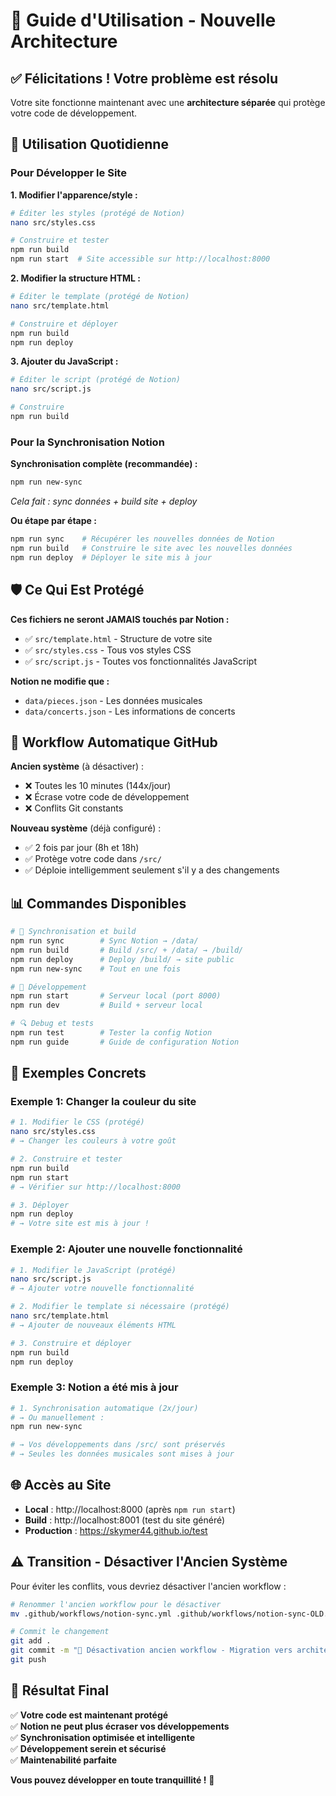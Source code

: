 # 🎯 Guide d'Utilisation - Nouvelle Architecture

## ✅ Félicitations ! Votre problème est résolu

Votre site fonctionne maintenant avec une **architecture séparée** qui protège votre code de développement.

## 🚀 Utilisation Quotidienne

### Pour Développer le Site

**1. Modifier l'apparence/style :**
```bash
# Éditer les styles (protégé de Notion)
nano src/styles.css

# Construire et tester
npm run build
npm run start  # Site accessible sur http://localhost:8000
```

**2. Modifier la structure HTML :**
```bash
# Éditer le template (protégé de Notion)
nano src/template.html

# Construire et déployer
npm run build
npm run deploy
```

**3. Ajouter du JavaScript :**
```bash
# Éditer le script (protégé de Notion)  
nano src/script.js

# Construire
npm run build
```

### Pour la Synchronisation Notion

**Synchronisation complète (recommandée) :**
```bash
npm run new-sync
```
*Cela fait : sync données + build site + deploy*

**Ou étape par étape :**
```bash
npm run sync    # Récupérer les nouvelles données de Notion
npm run build   # Construire le site avec les nouvelles données  
npm run deploy  # Déployer le site mis à jour
```

## 🛡️ Ce Qui Est Protégé

**Ces fichiers ne seront JAMAIS touchés par Notion :**
- ✅ `src/template.html` - Structure de votre site
- ✅ `src/styles.css` - Tous vos styles CSS
- ✅ `src/script.js` - Toutes vos fonctionnalités JavaScript

**Notion ne modifie que :**
- `data/pieces.json` - Les données musicales
- `data/concerts.json` - Les informations de concerts

## 🔄 Workflow Automatique GitHub

**Ancien système** (à désactiver) :
- ❌ Toutes les 10 minutes (144x/jour)
- ❌ Écrase votre code de développement
- ❌ Conflits Git constants

**Nouveau système** (déjà configuré) :
- ✅ 2 fois par jour (8h et 18h)
- ✅ Protège votre code dans `/src/`
- ✅ Déploie intelligemment seulement s'il y a des changements

## 📊 Commandes Disponibles

```bash
# 🔄 Synchronisation et build
npm run sync        # Sync Notion → /data/
npm run build       # Build /src/ + /data/ → /build/
npm run deploy      # Deploy /build/ → site public
npm run new-sync    # Tout en une fois

# 🧪 Développement  
npm run start       # Serveur local (port 8000)
npm run dev         # Build + serveur local

# 🔍 Debug et tests
npm run test        # Tester la config Notion
npm run guide       # Guide de configuration Notion
```

## 🎯 Exemples Concrets

### Exemple 1: Changer la couleur du site
```bash
# 1. Modifier le CSS (protégé)
nano src/styles.css
# → Changer les couleurs à votre goût

# 2. Construire et tester
npm run build
npm run start
# → Vérifier sur http://localhost:8000

# 3. Déployer
npm run deploy
# → Votre site est mis à jour !
```

### Exemple 2: Ajouter une nouvelle fonctionnalité
```bash  
# 1. Modifier le JavaScript (protégé)
nano src/script.js
# → Ajouter votre nouvelle fonctionnalité

# 2. Modifier le template si nécessaire (protégé)
nano src/template.html
# → Ajouter de nouveaux éléments HTML

# 3. Construire et déployer
npm run build
npm run deploy
```

### Exemple 3: Notion a été mis à jour
```bash
# 1. Synchronisation automatique (2x/jour)
# → Ou manuellement :
npm run new-sync

# → Vos développements dans /src/ sont préservés
# → Seules les données musicales sont mises à jour
```

## 🌐 Accès au Site

- **Local** : http://localhost:8000 (après `npm run start`)
- **Build** : http://localhost:8001 (test du site généré)  
- **Production** : https://skymer44.github.io/test

## ⚠️ Transition - Désactiver l'Ancien Système

Pour éviter les conflits, vous devriez désactiver l'ancien workflow :

```bash
# Renommer l'ancien workflow pour le désactiver
mv .github/workflows/notion-sync.yml .github/workflows/notion-sync-OLD.yml.disabled

# Commit le changement
git add .
git commit -m "🔧 Désactivation ancien workflow - Migration vers architecture séparée"
git push
```

## 🎉 Résultat Final

✅ **Votre code est maintenant protégé**  
✅ **Notion ne peut plus écraser vos développements**  
✅ **Synchronisation optimisée et intelligente**  
✅ **Développement serein et sécurisé**  
✅ **Maintenabilité parfaite**  

**Vous pouvez développer en toute tranquillité !** 🚀
